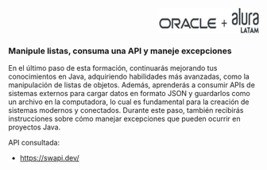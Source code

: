 <div align="end" >
  <img src="logo-alura-black.png" alt="logo-alura" width="200" height="50" />
</div>

### Manipule listas, consuma una API y maneje excepciones

En el último paso de esta formación, continuarás mejorando tus conocimientos en Java, 
adquiriendo habilidades más avanzadas, como la manipulación de listas de objetos. Además, 
aprenderás a consumir APIs de sistemas externos para cargar datos en formato JSON y guardarlos 
como un archivo en la computadora, lo cual es fundamental para la creación de sistemas modernos y conectados. 
Durante este paso, también recibirás instrucciones sobre cómo manejar excepciones que pueden ocurrir en proyectos Java.

API consultada:
  - https://swapi.dev/
